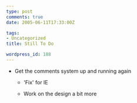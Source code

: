 ```yaml
---
type: post
comments: true
date: 2005-06-11T17:33:00Z

tags:
- Uncategorized
title: Still To Do

wordpress_id: 188
---
```


* Get the comments system up and running again

		
  * 'Fix' for IE

		
  * Work on the design a bit more

	
